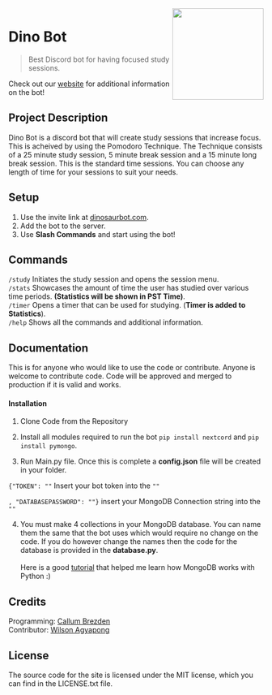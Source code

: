 <img src="https://user-images.githubusercontent.com/60556017/223006267-961ce0e9-b91a-4109-b75f-effff94d9098.png" width=180 align="right" />

# Dino Bot
> Best Discord bot for having focused study sessions.
 
Check out our [website](https://www.dinosaurbot.com) for additional information on the bot!
 
## Project Description
 
Dino Bot is a discord bot that will create study sessions that increase focus. This is acheived by using the Pomodoro Technique. The Technique consists of a 25 minute study session, 5 minute break session and a 15 minute long break session. This is the standard time sessions. You can choose any length of time for your sessions to suit your needs.
 
## Setup
 
1. Use the invite link at [dinosaurbot.com](https://www.dinosaurbot.com).
2. Add the bot to the server.
3. Use **Slash Commands** and start using the bot!
 
## Commands
 
`/study` Initiates the study session and opens the session menu. \
`/stats` Showcases the amount of time the user has studied over various time periods. **(Statistics will be shown in PST Time)**. \
`/timer` Opens a timer that can be used for studying. (**Timer is added to Statistics**). \
`/help` Shows all the commands and additional information.
 
## Documentation
 
This is for anyone who would like to use the code or contribute. Anyone is welcome to contribute code. Code will be approved and merged to production if it is valid and works.
 
#### Installation
 
1. Clone Code from the Repository
2. Install all modules required to run the bot
``pip install nextcord`` and ``pip install pymongo``.
 
3. Run Main.py file. Once this is complete a **config.json** file will be created in your folder.
 
``{"TOKEN": ""`` Insert your bot token into the ``""``
 
``, "DATABASEPASSWORD": ""}`` insert your MongoDB Connection string into the ``""`` 
 
4. You must make 4 collections in your MongoDB database. You can name them the same that the bot uses which would require no change on the code. If you do however change the names then the code for the database is provided in the **database.py**.
\
\
Here is a good [tutorial](https://www.youtube.com/watch?v=rE_bJl2GAY8) that helped me learn how MongoDB works with Python :)
 
## Credits
 
Programming: [Callum Brezden](https://github.com/brezden) \
Contributor: [Wilson Agyapong](https://github.com/WilsoAgya)
 
## License
The source code for the site is licensed under the MIT license, which you can find in the LICENSE.txt file.
